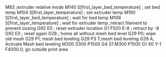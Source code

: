 M83 ;extruder relative mode
M140 S[first_layer_bed_temperature] ; set bed temp
M104 S[first_layer_temperature] ; set extruder temp
M190 S[first_layer_bed_temperature] ; wait for bed temp
M109 S[first_layer_temperature] ; wait for extruder temp
;retract filament to prevent oozing
G92 E0 ; reset extruder location
G1 F500 E-8 ; retract by -8
G92 E0 ; reset again
G28 ; home all without mesh bed level
G29 P0; wipe old mesh
G29 P1; mesh bed leveling
G29 P3 T;mesh bed leveling
G29 A; Activate Mesh bed leveling
M300 S300 P1500
G4 S1
M300 P1500
G1 X0 Y-1 F4000.0; go outside print area

